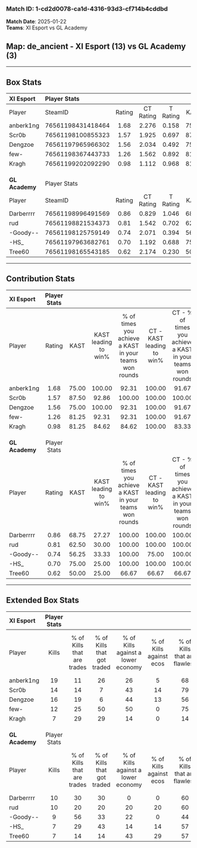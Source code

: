 ### Match ID: 1-cd2d0078-ca1d-4316-93d3-cf714b4cddbd  
**Match Date**: 2025-01-22  
**Teams**: XI Esport vs GL Academy  

## **Map**: de_ancient - XI Esport (13) vs GL Academy (3)  
---  

## Box Stats  

| **XI Esport**  | Player Stats      |        |           |          |       |       |       |         |        |      |     |
| :- | :- | :-: | :-: | :-: | :-: | :-: | :-: | :-: | :-: | :-: | :-: |
| Player         | SteamID           | Rating | CT Rating | T Rating | KAST  |  ADR  | Kills | Assists | Deaths | K/D  | HS% |
| anberk1ng      | 76561198431418464 |  1.68  |   2.276   |  0.158   | 75.00 | 116.6 |  19   |    6    |   11   | 1.73 | 68  |
| Scr0b          | 76561198100855323 |  1.57  |   1.925   |  0.697   | 87.50 | 84.5  |  14   |    2    |   5    | 2.80 | 35  |
| Dengzoe        | 76561197965966302 |  1.56  |   2.034   |  0.492   | 75.00 | 89.8  |  16   |    6    |   7    | 2.29 | 25  |
| few-           | 76561198367443733 |  1.26  |   1.562   |  0.892   | 81.25 | 94.1  |  12   |    9    |   12   | 1.00 | 50  |
| Kragh          | 76561199202092290 |  0.98  |   1.112   |  0.968   | 81.25 | 57.8  |   7   |    4    |   8    | 0.88 | 57  |
|                |                   |        |           |          |       |       |       |         |        |      |     |
|                |                   |        |           |          |       |       |       |         |        |      |     |
|                |                   |        |           |          |       |       |       |         |        |      |     |
| **GL Academy** | Player Stats      |        |           |          |       |       |       |         |        |      |     |
| Player         | SteamID           | Rating | CT Rating | T Rating | KAST  |  ADR  | Kills | Assists | Deaths | K/D  | HS% |
| Darberrrr      | 76561198996491569 |  0.86  |   0.829   |  1.046   | 68.75 | 65.3  |  10   |    2    |   14   | 0.71 | 70  |
| rud            | 76561198821534373 |  0.81  |   1.542   |  0.702   | 62.50 | 62.6  |  10   |    3    |   14   | 0.71 | 50  |
| -Goody--       | 76561198125759149 |  0.74  |   2.071   |  0.394   | 56.25 | 65.9  |   9   |    1    |   13   | 0.69 | 33  |
| -HS_           | 76561197963682761 |  0.70  |   1.192   |  0.688   | 75.00 | 49.7  |   7   |    3    |   14   | 0.50 | 71  |
| Tree60         | 76561198165543185 |  0.62  |   2.174   |  0.230   | 50.00 | 70.6  |   7   |    3    |   13   | 0.54 | 42  |
---  

## Contribution Stats  

| **XI Esport**  | Player Stats |       |                      |                                                        |                           |                                                             |                          |                                                            |
| :- | :-: | :-: | :-: | :-: | :-: | :-: | :-: | :-: |
| Player         |    Rating    | KAST  | KAST leading to win% | % of times you achieve a KAST in your teams won rounds | CT - KAST leading to win% | CT - % of times you achieve a KAST in your teams won rounds | T - KAST leading to win% | T - % of times you achieve a KAST in your teams won rounds |
| anberk1ng      |     1.68     | 75.00 |        100.00        |                         92.31                          |          100.00           |                            91.67                            |          100.00          |                           100.00                           |
| Scr0b          |     1.57     | 87.50 |        92.86         |                         100.00                         |          100.00           |                           100.00                            |          50.00           |                           100.00                           |
| Dengzoe        |     1.56     | 75.00 |        100.00        |                         92.31                          |          100.00           |                            91.67                            |          100.00          |                           100.00                           |
| few-           |     1.26     | 81.25 |        92.31         |                         92.31                          |          100.00           |                            91.67                            |          50.00           |                           100.00                           |
| Kragh          |     0.98     | 81.25 |        84.62         |                         84.62                          |          100.00           |                            83.33                            |          33.33           |                           100.00                           |
|                |              |       |                      |                                                        |                           |                                                             |                          |                                                            |
|                |              |       |                      |                                                        |                           |                                                             |                          |                                                            |
|                |              |       |                      |                                                        |                           |                                                             |                          |                                                            |
| **GL Academy** | Player Stats |       |                      |                                                        |                           |                                                             |                          |                                                            |
| Player         |    Rating    | KAST  | KAST leading to win% | % of times you achieve a KAST in your teams won rounds | CT - KAST leading to win% | CT - % of times you achieve a KAST in your teams won rounds | T - KAST leading to win% | T - % of times you achieve a KAST in your teams won rounds |
| Darberrrr      |     0.86     | 68.75 |        27.27         |                         100.00                         |          100.00           |                           100.00                            |           0.00           |                            0.00                            |
| rud            |     0.81     | 62.50 |        30.00         |                         100.00                         |          100.00           |                           100.00                            |           0.00           |                            0.00                            |
| -Goody--       |     0.74     | 56.25 |        33.33         |                         100.00                         |           75.00           |                           100.00                            |           0.00           |                            0.00                            |
| -HS_           |     0.70     | 75.00 |        25.00         |                         100.00                         |          100.00           |                           100.00                            |           0.00           |                            0.00                            |
| Tree60         |     0.62     | 50.00 |        25.00         |                         66.67                          |           66.67           |                            66.67                            |           0.00           |                            0.00                            |
---  

## Extended Box Stats  

| **XI Esport**  | Player Stats |                            |                            |                                    |                         |                              |                                 |        |                             |                                     |                          |                               |                            |
| :- | :-: | :-: | :-: | :-: | :-: | :-: | :-: | :-: | :-: | :-: | :-: | :-: | :-: |
| Player         |    Kills     | % of Kills that are trades | % of Kills that got traded | % of Kills against a lower economy | % of Kills against ecos | % of Kills that are flawless | % of Kills that are close duels | Deaths | % of Deaths that get traded | % of Deaths against a lower economy | % of Deaths against ecos | % of Deaths that are flawless | % of Deaths that are close |
| anberk1ng      |      19      |             11             |             26             |                 26                 |            5            |              68              |                0                |   11   |             18              |                 27                  |            0             |              64               |             9              |
| Scr0b          |      14      |             14             |             7              |                 43                 |           14            |              79              |                0                |   5    |             20              |                  0                  |            0             |              80               |             0              |
| Dengzoe        |      16      |             19             |             6              |                 44                 |           13            |              56              |                6                |   7    |             29              |                 29                  |            0             |              71               |             14             |
| few-           |      12      |             25             |             50             |                 50                 |            0            |              75              |                8                |   12   |             33              |                 17                  |            0             |              25               |             25             |
| Kragh          |      7       |             29             |             29             |                 14                 |            0            |              14              |               29                |   8    |             38              |                 13                  |            0             |              63               |             0              |
|                |              |                            |                            |                                    |                         |                              |                                 |        |                             |                                     |                          |                               |                            |
|                |              |                            |                            |                                    |                         |                              |                                 |        |                             |                                     |                          |                               |                            |
|                |              |                            |                            |                                    |                         |                              |                                 |        |                             |                                     |                          |                               |                            |
| **GL Academy** | Player Stats |                            |                            |                                    |                         |                              |                                 |        |                             |                                     |                          |                               |                            |
| Player         |    Kills     | % of Kills that are trades | % of Kills that got traded | % of Kills against a lower economy | % of Kills against ecos | % of Kills that are flawless | % of Kills that are close duels | Deaths | % of Deaths that get traded | % of Deaths against a lower economy | % of Deaths against ecos | % of Deaths that are flawless | % of Deaths that are close |
| Darberrrr      |      10      |             30             |             30             |                 0                  |            0            |              60              |               10                |   14   |             29              |                  7                  |            0             |              71               |             0              |
| rud            |      10      |             20             |             20             |                 20                 |           20            |              60              |                0                |   14   |             21              |                  7                  |            0             |              64               |             0              |
| -Goody--       |      9       |             56             |             33             |                 22                 |            0            |              44              |               22                |   13   |             15              |                  8                  |            0             |              54               |             15             |
| -HS_           |      7       |             29             |             43             |                 14                 |           14            |              57              |               29                |   14   |             21              |                  7                  |            0             |              86               |             0              |
| Tree60         |      7       |             14             |             14             |                 43                 |           29            |              57              |                0                |   13   |             23              |                  8                  |            0             |              38               |             15             |
